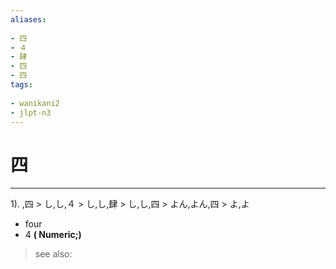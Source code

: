 ```yaml
---
aliases:
    
- 四
- ４
- 肆
- 四
- 四
tags:
    
- wanikani2
- jlpt-n3
---
```


# 四
---
1).
,四 > し,し,４ > し,し,肆 > し,し,四 > よん,よん,四 > よ,よ

- four
- 4
**( Numeric;)**
> see also: 
            